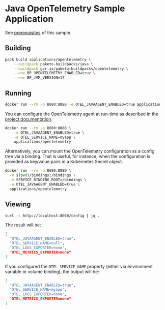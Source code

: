 # Java OpenTelemetry Sample Application

See [prerequisites](https://paketo.io/docs/howto/java/#prerequisites) of this sample.

## Building

```bash
pack build applications/opentelemetry \
    --buildpack paketo-buildpacks/java \
    --buildpack gcr.io/paketo-buildpacks/opentelemetry \
    --env BP_OPENTELEMETRY_ENABLED=true \
    --env BP_JVM_VERSION=17
```

## Running

```bash
docker run --rm -p 8080:8080 -e OTEL_JAVAAGENT_ENABLED=true applications/opentelemetry
```

You can configure the OpenTelemetry agent at run-time as described in the [project documentation](https://opentelemetry.io/docs/instrumentation/java/automatic/agent-config/).

```bash
docker run --rm -p 8080:8080 \
    -e OTEL_JAVAAGENT_ENABLED=true \
    -e OTEL_SERVICE_NAME=myapp \
    applications/opentelemetry
```

Alternatively, you can mount the OpenTelemetry configuration as a config tree via a binding. That is useful, for instance, when the configuration is provided as key/value pairs in a Kubernetes Secret object.

```bash
docker run --rm -p 8080:8080 \
  -v $(pwd)/bindings:/bindings \
  -e SERVICE_BINDING_ROOT=/bindings \
  -e OTEL_JAVAAGENT_ENABLED=true \
  applications/opentelemetry
```

## Viewing

```bash
curl -s http://localhost:8080/config | jq .
```

The result will be:

```bash
[
  "OTEL_JAVAAGENT_ENABLED=true",
  "OTEL_SERVICE_NAME=null",
  "OTEL_LOGS_EXPORTER=none",
  "OTEL_METRICS_EXPORTER=none"
]
```

If you configured the `OTEL_SERVICE_NAME` property (either via environment variable or volume binding), the output will be:

```bash
[
  "OTEL_JAVAAGENT_ENABLED=true",
  "OTEL_SERVICE_NAME=myapp",
  "OTEL_LOGS_EXPORTER=none",
  "OTEL_METRICS_EXPORTER=none"
]
```
